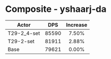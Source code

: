 # Composite - yshaarj-da
| Actor | DPS | Increase |
|---|:---:|:---:|
|T29-2_4-set|85590|7.50%|
|T29-2-set|81911|2.88%|
|Base|79621|0.00%|
